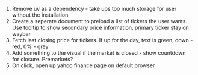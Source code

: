 1. Remove uv as a dependency - take ups too much storage for user without the installation
2. Create a seperate document to preload a list of tickers the user wants. Use tooltip to show secondary price information, primary ticker stay on waybar
3. Fetch last closing price for tickers. If up for the day, text is green, down - red, 0% - grey
4. Add something to the visual if the market is closed - show countdown for closure. Premarkets?
5. On click, open up yahoo finance page on default browser

